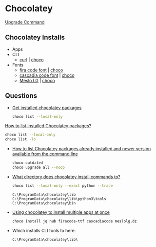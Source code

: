 # Chocolatey

[Upgrade Command](https://chocolatey.org/docs/commandsupgrade)


## Chocolatey Installs

* Apps
* CLI
  * [curl](https://curl.haxx.se/dlwiz/?type=bin&os=Win64) | [choco](https://chocolatey.org/packages/curl)
* Fonts
  * [fira code font](https://github.com/tonsky/FiraCode) | [choco](https://chocolatey.org/packages/firacode-ttf)
  * [cascadia code font](https://github.com/microsoft/cascadia-code) | [choco](https://chocolatey.org/packages/cascadiacode)
  * [Meslo LG](https://github.com/andreberg/Meslo-Font) | [choco](https://community.chocolatey.org/packages/MesloLG.DZ)


## Questions

* [Get installed chocolatey packages](https://chocolatey.org/docs/commandslist)

  ```bash
  choco list --local-only
  ```

[How to list installed Chocolatey packages?](https://superuser.com/q/1270151/180163)

  ```bash
  choco list --local-only
  choco list -lo
  ```

* [How to list Chocolatey packages already installed and newer version available from the command line](https://superuser.com/q/890251/180163)


  ```bash
  choco outdated
  choco upgrade all --noop
  ```

* [What directory does chocolatey install commands to?](https://stackoverflow.com/q/36429322/1366033)


  ```bash
  choco list --local-only --exact python --trace
  ```

  ```none
  C:\ProgramData\chocolatey\lib
  C:\ProgramData\chocolatey\lib\python3\tools
  C:\ProgramData\chocolatey\bin
  ```

* [Using chocolatey to install multiple apps at once](https://superuser.com/q/1132466/180163)

  ```bash
  choco install jq hub firacode-ttf cascadiacode meslolg.dz
  ```

* Which installs CLI tools to here:

    `C:\ProgramData\chocolatey\lib\`
